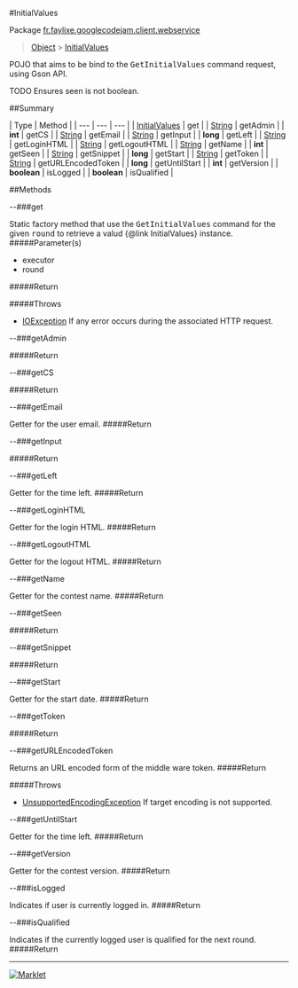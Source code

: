 #InitialValues

Package [fr.faylixe.googlecodejam.client.webservice](README.md)<br>
> [Object](../../../../java/lang/Object.md) > [InitialValues](InitialValues.md)

<p>POJO that aims to be bind to the <tt>GetInitialValues</tt>
 command request, using Gson API.</p>
 
 TODO Ensures seen is not boolean.

##Summary


| Type | Method |
| --- | --- | --- |
| [InitialValues](InitialValues.md) | get |
| [String](../../../../java/lang/String.md) | getAdmin |
| **int** | getCS |
| [String](../../../../java/lang/String.md) | getEmail |
| [String](../../../../java/lang/String.md) | getInput |
| **long** | getLeft |
| [String](../../../../java/lang/String.md) | getLoginHTML |
| [String](../../../../java/lang/String.md) | getLogoutHTML |
| [String](../../../../java/lang/String.md) | getName |
| **int** | getSeen |
| [String](../../../../java/lang/String.md) | getSnippet |
| **long** | getStart |
| [String](../../../../java/lang/String.md) | getToken |
| [String](../../../../java/lang/String.md) | getURLEncodedToken |
| **long** | getUntilStart |
| **int** | getVersion |
| **boolean** | isLogged |
| **boolean** | isQualified |

##Methods

--###get


Static factory method that use the <tt>GetInitialValues</tt> command
 for the given <tt>round</tt> to retrieve a valud {@link InitialValues} instance.
#####Parameter(s)


* executor
* round

#####Return


#####Throws

* [IOException](../../../../java/io/IOException.md) If any error occurs during the associated HTTP request.

--###getAdmin



#####Return



--###getCS



#####Return



--###getEmail


Getter for the user email.
#####Return



--###getInput



#####Return



--###getLeft


Getter for the time left.
#####Return



--###getLoginHTML


Getter for the login HTML.
#####Return



--###getLogoutHTML


Getter for the logout HTML.
#####Return



--###getName


Getter for the contest name.
#####Return



--###getSeen



#####Return



--###getSnippet



#####Return



--###getStart


Getter for the start date.
#####Return



--###getToken



#####Return



--###getURLEncodedToken


Returns an URL encoded form of the middle ware token.
#####Return


#####Throws

* [UnsupportedEncodingException](../../../../java/io/UnsupportedEncodingException.md) If target encoding is not supported.

--###getUntilStart


Getter for the time left.
#####Return



--###getVersion


Getter for the contest version.
#####Return



--###isLogged


Indicates if user is currently logged in.
#####Return



--###isQualified


Indicates if the currently logged user
 is qualified for the next round.
#####Return



---
[![Marklet](https://img.shields.io/badge/Generated%20by-Marklet-green.svg)](https://github.com/Faylixe/marklet)
